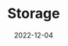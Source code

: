 ---
title: "Storage"
date: 2022-12-04
# url: disclaimer
module_image: /images/Storage.jpg
module_heading: storage
description: ""
# save as draft
draft: false
type: diy-list
---